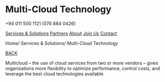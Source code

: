 # Multi-Cloud Technology

+94 011 500 1121 (076 884 0426)

[Services & Solutions](link) [Partners](link) [About](link) [Join Us](link) [Contact](link)

Home/ Services & Solutions/ Multi-Cloud Technology

[BACK](link)

Multicloud – the use of cloud services from two or more vendors – gives organizations more flexibility to optimize performance, control costs, and leverage the best cloud technologies available